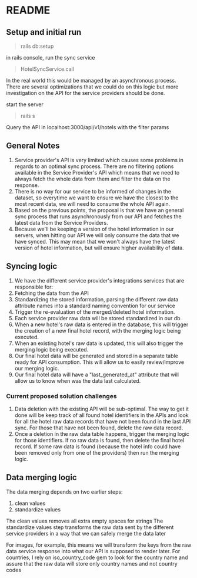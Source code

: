 # README

## Setup and initial run

> rails db:setup

in rails console, run the sync service
> HotelSyncService.call

In the real world this would be managed by an asynchronous process. There are several optimizations that we could do on this logic but more investigation on the API for the service providers should be done.

start the server
> rails s

Query the API in localhost:3000/api/v1/hotels with the filter params

## General Notes

1. Service provider's API is very limited which causes some problems in regards to an optimal sync process. There are no filtering options available in the Service Provider's API which means that we need to always fetch the whole data from them and filter the data on the response.
2. There is no way for our service to be informed of changes in the dataset, so everytime we want to ensure we have the closest to the most recent data, we will need to consume the whole API again.
3. Based on the previous points, the proposal is that we have an general sync process that runs asynchronously from our API and fetches the latest data from the Service Providers.
4. Because we'll be keeping a version of the hotel information in our servers, when hitting our API we will only consume the data that we have synced. This may mean that we won't always have the latest version of hotel information, but will ensure higher availability of data.

## Syncing logic

1. We have the different service provider's integrations services that are responsible for:
  1. Fetching the data from the API
  2. Standardizing the stored information, parsing the different raw data attribute names into a standard naming convention for our service
  3. Trigger the re-evaluation of the merged/deleted hotel information.
2. Each service provider raw data will be stored standardized in our db
3. When a new hotel's raw data is entered in the database, this will trigger the creation of a new final hotel record, with the merging logic being executed.
4. When an existing hotel's raw data is updated, this will also trigger the merging logic being executed.
5. Our final hotel data will be generated and stored in a separate table ready for API consumption. This will allow us to easily review/improve our merging logic.
6. Our final hotel data will have a "last_generated_at" attribute that will allow us to know when was the data last calculated.

### Current proposed solution challenges

1. Data deletion with the existing API will be sub-optimal. The way to get it done will be keep track of all found hotel identifiers in the APIs and look for all the hotel raw data records that have not been found in the last API sync. For those that have not been found, delete the raw data record.
  1. Once a deletion in the raw data table happens, trigger the merging logic for those identifiers. If no raw data is found, then delete the final hotel record. If some raw data is found (because the hotel info could have been removed only from one of the providers) then run the merging logic.

## Data merging logic

The data merging depends on two earlier steps:
1. clean values
2. standardize values

The clean values removes all extra empty spaces for strings
The standardize values step transforms the raw data sent by the different service providers in a way that we can safely merge the data later

For images, for example, this means we will transform the keys from the raw data service response into what our API is supposed to render later.
For countries, I rely on iso_country_code gem to look for the country name and assure that the raw data will store only country names and not country codes

